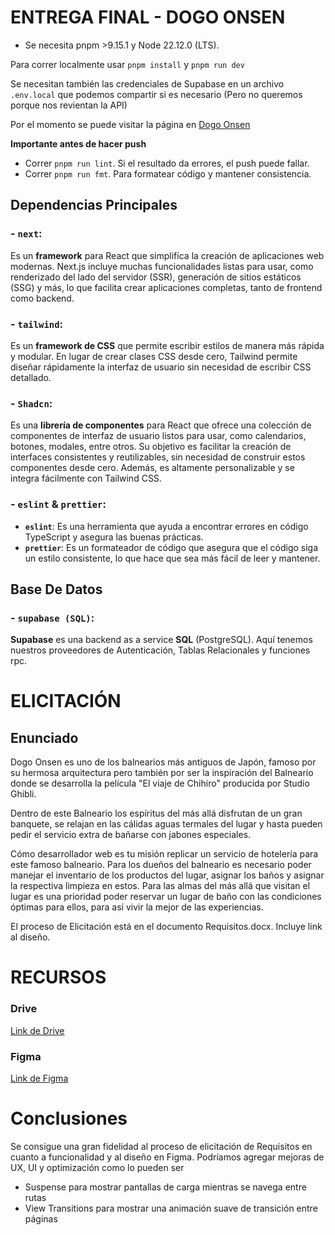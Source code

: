 # ENTREGA FINAL - DOGO ONSEN

- Se necesita pnpm >9.15.1 y Node 22.12.0 (LTS).

Para correr localmente usar `pnpm install` y `pnpm run dev`

Se necesitan también las credenciales de Supabase en un archivo `.env.local` que podemos compartir si es necesario (Pero no queremos porque nos revientan la API)

Por el momento se puede visitar la página en [Dogo Onsen](https://dogo-onsen.vercel.app)

**Importante antes de hacer push**

- Correr `pnpm run lint`. Si el resultado da errores, el push puede fallar.
- Correr `pnpm run fmt`. Para formatear código y mantener consistencia.

## Dependencias Principales

### - `next`:

Es un **framework** para React que simplifica la creación de aplicaciones web modernas. Next.js incluye muchas funcionalidades listas para usar, como renderizado del lado del servidor (SSR), generación de sitios estáticos (SSG) y más, lo que facilita crear aplicaciones completas, tanto de frontend como backend.

### - `tailwind`:

Es un **framework de CSS** que permite escribir estilos de manera más rápida y modular. En lugar de crear clases CSS desde cero, Tailwind permite diseñar rápidamente la interfaz de usuario sin necesidad de escribir CSS detallado.

### - `Shadcn`:

Es una **librería de componentes** para React que ofrece una colección de componentes de interfaz de usuario listos para usar, como calendarios, botones, modales, entre otros. Su objetivo es facilitar la creación de interfaces consistentes y reutilizables, sin necesidad de construir estos componentes desde cero. Además, es altamente personalizable y se integra fácilmente con Tailwind CSS.

### - `eslint` & `prettier`:

- **`eslint`**: Es una herramienta que ayuda a encontrar errores en código TypeScript y asegura las buenas prácticas.
- **`prettier`**: Es un formateador de código que asegura que el código siga un estilo consistente, lo que hace que sea más fácil de leer y mantener.

## Base De Datos

### - `supabase (SQL)`:

**Supabase** es una backend as a service **SQL** (PostgreSQL). Aquí tenemos nuestros proveedores de Autenticación, Tablas Relacionales y funciones rpc.

# ELICITACIÓN

## Enunciado

Dogo Onsen es uno de los balnearios más antiguos de Japón, famoso por su hermosa arquitectura pero también por ser la inspiración del Balneario donde se desarrolla la película "El viaje de Chihiro" producida por Studio Ghibli.

Dentro de este Balneario los espíritus del más allá disfrutan de un gran banquete, se relajan en las cálidas aguas termales del lugar y hasta pueden pedir el servicio extra de bañarse con jabones especiales.

Cómo desarrollador web es tu misión replicar un servicio de hotelería para este famoso balneario. Para los dueños del balneario es necesario poder manejar el inventario de los productos del lugar, asignar los baños y asignar la respectiva limpieza en estos. Para las almas del más allá que visitan el lugar es una prioridad poder reservar un lugar de baño con las condiciones óptimas para ellos, para así vivir la mejor de las experiencias.

El proceso de Elicitación está en el documento Requisitos.docx. Incluye link al diseño.

# RECURSOS

### Drive

[Link de Drive](https://drive.google.com/drive/folders/1cESwxwmal_bX_WRkxD5H4oVLPwAX0utH?usp=drive_link)

### Figma

[Link de Figma](https://www.figma.com/design/SpvcNni6VqLz8TlPPqKX6N/Dogo-Onsen-Mockups?m=auto&t=11pQd1QHvepSuTXR-6)

# Conclusiones

Se consigue una gran fidelidad al proceso de elicitación de Requisitos en cuanto a funcionalidad y al diseño en Figma. Podríamos agregar mejoras de UX, UI y optimización como lo pueden ser

- Suspense para mostrar pantallas de carga mientras se navega entre rutas
- View Transitions para mostrar una animación suave de transición entre páginas

